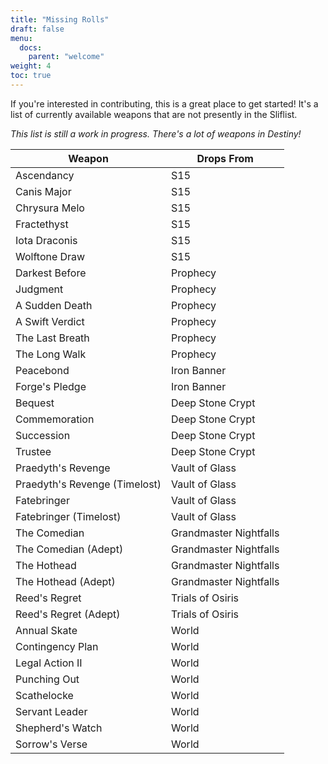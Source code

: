 ```yaml
---
title: "Missing Rolls"
draft: false
menu:
  docs:
    parent: "welcome"
weight: 4
toc: true
---
```


If you're interested in contributing, this is a great place to get started! It's a list of currently available weapons that are not presently in the Sliflist.

*This list is still a work in progress. There's a lot of weapons in Destiny!*

|Weapon|Drops From|
|-|-|
|Ascendancy|S15|
|Canis Major|S15|
|Chrysura Melo|S15|
|Fractethyst|S15|
|Iota Draconis|S15|
|Wolftone Draw|S15|
|Darkest Before|Prophecy|
|Judgment|Prophecy|
|A Sudden Death|Prophecy|
|A Swift Verdict|Prophecy|
|The Last Breath|Prophecy|
|The Long Walk|Prophecy|
|Peacebond|Iron Banner|
|Forge's Pledge|Iron Banner|
|Bequest|Deep Stone Crypt|
|Commemoration|Deep Stone Crypt|
|Succession|Deep Stone Crypt|
|Trustee|Deep Stone Crypt|
|Praedyth's Revenge|Vault of Glass|
|Praedyth's Revenge (Timelost)|Vault of Glass|
|Fatebringer|Vault of Glass|
|Fatebringer (Timelost)|Vault of Glass|
|The Comedian|Grandmaster Nightfalls|
|The Comedian (Adept)|Grandmaster Nightfalls|
|The Hothead|Grandmaster Nightfalls|
|The Hothead (Adept)|Grandmaster Nightfalls|
|Reed's Regret|Trials of Osiris|
|Reed's Regret (Adept)|Trials of Osiris|
|Annual Skate|World|
|Contingency Plan|World|
|Legal Action II|World|
|Punching Out|World|
|Scathelocke|World|
|Servant Leader|World|
|Shepherd's Watch|World|
|Sorrow's Verse|World|
